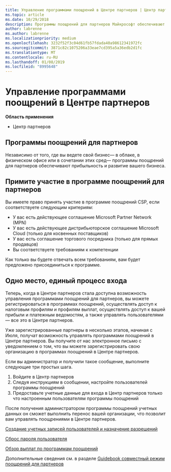 ```yaml
---
title: Управление программами поощрений в Центре партнеров | Центр партнеров
ms.topic: article
ms.date: 10/29/2018
description: Программы поощрений для партнеров Майкрософт обеспечивают прибыльность и развитие бизнеса партнеров
author: labrenne
ms.author: labrenne
ms.localizationpriority: medium
ms.openlocfilehash: 3232f52f3c04d61fb57fdada40a98612341972fc
ms.sourcegitcommit: 3871c82c1075206a33eae7cd395a5a36edb2d1fc
ms.translationtype: MT
ms.contentlocale: ru-RU
ms.lasthandoff: 01/08/2019
ms.locfileid: "8995648"
---
```

# <a name="manage-your-incentives-in-partner-center"></a>Управление программами поощрений в Центре партнеров 

**Область применения**

-  Центр партнеров

## <a name="partner-incentives"></a>Программы поощрений для партнеров 

Независимо от того, где вы ведете свой бизнес— в облаке, в физическом офисе или в сочетании этих сред— программы поощрений для партнеров обеспечивают прибыльность и развитие вашего бизнеса.

## <a name="qualify-for-the-partner-incentives-program"></a>Примите участие в программе поощрений для партнеров

Вы имеете право принять участие в программе поощрений CSP, если соответствуете следующим критериям:

-   У вас есть действующее соглашение Microsoft Partner Network (MPN) 
-   У вас есть действующее дистрибьюторское соглашение Microsoft Cloud (только для косвенных поставщиков)
-   У вас есть соглашение торгового посредника (только для прямых продавцов)
-   Вы соответствуете требованиям к компетенции

Как только вы будете отвечать всем требованиям, вам будет предложено присоединиться к программе.

## <a name="one-site-one-sign-in"></a>Одно место, единый процесс входа

Теперь, когда в Центре партнеров стала доступна возможность управления программами поощрений для партнеров, вы можете регистрироваться в программах поощрений, осуществлять доступ к налоговым профилям и профилям выплат, осуществлять доступ к вашей прибыли и платежным ведомостям, а также управлять пользователями— все это в Центре партнеров. 

Уже зарегистрированные партнеры в несколько этапов, начиная с Июля, получат возможность управлять программами поощрений в Центре партнеров. Вы получите от нас электронное письмо с уведомлением о том, что вы можете зарегистрировать свою организацию в программах поощрений в Центре партнеров. 

Если вы администратор и получили такое сообщение, выполните следующие три простых шага.

1.  Войдите в Центр партнеров 
2.  Следуя инструкциям в сообщении, настройте пользователей программы поощрений 
3.  Предоставьте учетные данные для входа в Центр партнеров только что настроенным пользователям программы поощрений

После получения администратором программы поощрений учетных данных он сможет выполнить перенос вашей организации, что позволит вам управлять поощрениями в Центре партнеров.


[Создание учетных записей пользователей и назначение разрешений](create-user-accounts-and-set-permissions.md)

[Сброс пароля пользователя](reset-a-user-password.md)

[Обзор выплат по программам поощрений](understand-incentive-payouts.md)

Дополнительные сведения см. в разделе [Guidebook совместный режим поощрений для партнеров](https://assets.microsoft.com/coop-guidebook.pdf)
